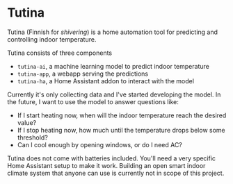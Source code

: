 # Tutina

Tutina (Finnish for *shivering*) is a home automation tool for predicting and
controlling indoor temperature.

Tutina consists of three components
 - `tutina-ai`, a machine learning model to predict indoor temperature
 - `tutina-app`, a webapp serving the predictions
 - `tutina-ha`, a Home Assistant addon to interact with the model

Currently it's only collecting data and I've started developing the model. In
the future, I want to use the model to answer questions like:
 - If I start heating now, when will the indoor temperature reach the desired value?
 - If I stop heating now, how much until the temperature drops below some threshold?
 - Can I cool enough by opening windows, or do I need AC?

Tutina does not come with batteries included. You'll need a very specific Home
Assistant setup to make it work. Building an open smart indoor climate system
that anyone can use is currently not in scope of this project.
